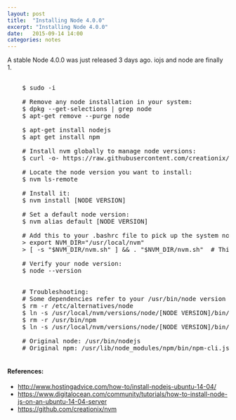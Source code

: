 ```yaml
---
layout: post
title:  "Installing Node 4.0.0"
excerpt: "Installing Node 4.0.0"
date:   2015-09-14 14:00
categories: notes
---
```


A stable Node 4.0.0 was just released 3 days ago.  iojs and node are finally 1.

<pre>

    $ sudo -i

    # Remove any node installation in your system:
    $ dpkg --get-selections | grep node
    $ apt-get remove --purge node

    $ apt-get install nodejs
    $ apt get install npm

    # Install nvm globally to manage node versions:
    $ curl -o- https://raw.githubusercontent.com/creationix/nvm/v0.26.1/install.sh | NVM_DIR=/usr/local/nvm bash

    # Locate the node version you want to install:
    $ nvm ls-remote

    # Install it:
    $ nvm install [NODE VERSION]

    # Set a default node version:
    $ nvm alias default [NODE VERSION]

    # Add this to your .bashrc file to pick up the system node then restart bash:
    > export NVM_DIR="/usr/local/nvm"
    > [ -s "$NVM_DIR/nvm.sh" ] && . "$NVM_DIR/nvm.sh"  # This loads nvm

    # Verify your node version:
    $ node --version


    # Troubleshooting:
    # Some dependencies refer to your /usr/bin/node version
    $ rm -r /etc/alternatives/node
    $ ln -s /usr/local/nvm/versions/node/[NODE VERSION]/bin/node /etc/alternatives/node
    $ rm -r /usr/bin/npm
    $ ln -s /usr/local/nvm/versions/node/[NODE VERSION]/bin/npm /usr/bin/npm

    # Original node: /usr/bin/nodejs
    # Original npm: /usr/lib/node_modules/npm/bin/npm-cli.js

</pre>

<aside>
    <h4>References:</h4>
    <ul>
        <li><a href="http://www.hostingadvice.com/how-to/install-nodejs-ubuntu-14-04/" target="_blank">http://www.hostingadvice.com/how-to/install-nodejs-ubuntu-14-04/</a></li>
        <li><a href="https://www.digitalocean.com/community/tutorials/how-to-install-node-js-on-an-ubuntu-14-04-server" target="_blank">https://www.digitalocean.com/community/tutorials/how-to-install-node-js-on-an-ubuntu-14-04-server</a></li>
        <li><a href="https://github.com/creationix/nvm" target="_blank">https://github.com/creationix/nvm</a></li>
    </ul>
</aside>